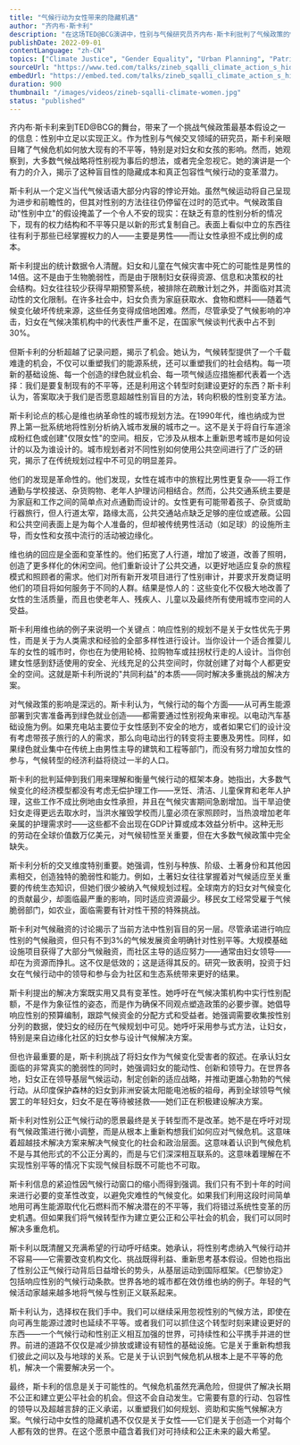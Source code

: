 ```yaml
---
title: "气候行动为女性带来的隐藏机遇"
author: "齐内布·斯卡利"
description: "在这场TED@BCG演讲中，性别与气候研究员齐内布·斯卡利批判了气候政策的性别中立框架，揭示了它如何经常延续不平等。她强调维也纳的性别平等城市规划作为一个模式，并呼吁在每个阶段都有意识地整合性别平等的气候战略。"
publishDate: 2022-09-01
contentLanguage: "zh-CN"
topics: ["Climate Justice", "Gender Equality", "Urban Planning", "Patriarchy Critique", "Social Movements"]
sourceUrl: "https://www.ted.com/talks/zineb_sqalli_climate_action_s_hidden_opportunities_for_women"
embedUrl: "https://embed.ted.com/talks/zineb_sqalli_climate_action_s_hidden_opportunities_for_women"
duration: 900
thumbnail: "/images/videos/zineb-sqalli-climate-women.jpg"
status: "published"
---
```


齐内布·斯卡利来到TED@BCG的舞台，带来了一个挑战气候政策最基本假设之一的信息：性别中立足以实现正义。作为性别与气候交叉领域的研究员，斯卡利亲眼目睹了气候危机如何放大现有的不平等，特别是对妇女和女孩的影响。然而，她观察到，大多数气候战略将性别视为事后的想法，或者完全忽视它。她的演讲是一个有力的介入，揭示了这种盲目性的隐藏成本和真正包容性气候行动的变革潜力。

斯卡利从一个定义当代气候话语大部分内容的悖论开始。虽然气候运动将自己呈现为进步和前瞻性的，但其对性别的方法往往仍停留在过时的范式中。气候政策自动"性别中立"的假设掩盖了一个令人不安的现实：在缺乏有意的性别分析的情况下，现有的权力结构和不平等只是以新的形式复制自己。表面上看似中立的东西往往有利于那些已经掌握权力的人——主要是男性——而让女性承担不成比例的成本。

斯卡利提出的统计数据令人清醒。妇女和儿童在气候灾害中死亡的可能性是男性的14倍。这不是由于生物脆弱性，而是由于限制妇女获得资源、信息和决策权的社会结构。妇女往往较少获得早期预警系统，被排除在疏散计划之外，并面临对其流动性的文化限制。在许多社会中，妇女负责为家庭获取水、食物和燃料——随着气候变化破坏传统来源，这些任务变得成倍地困难。然而，尽管承受了气候影响的冲击，妇女在气候决策机构中的代表性严重不足，在国家气候谈判代表中占不到30%。

但斯卡利的分析超越了记录问题，揭示了机会。她认为，气候转型提供了一个千载难逢的机会，不仅可以重塑我们的能源系统，还可以重塑我们的社会结构。每一项新的基础设施、每一个创造的绿色就业机会、每一项气候适应措施都代表着一个选择：我们是要复制现有的不平等，还是利用这个转型时刻建设更好的东西？斯卡利认为，答案取决于我们是否愿意超越性别盲目的方法，转向积极的性别变革方法。

斯卡利论点的核心是维也纳革命性的城市规划方法。在1990年代，维也纳成为世界上第一批系统地将性别分析纳入城市发展的城市之一。这不是关于将自行车道涂成粉红色或创建"仅限女性"的空间。相反，它涉及从根本上重新思考城市是如何设计的以及为谁设计的。城市规划者对不同性别如何使用公共空间进行了广泛的研究，揭示了在传统规划过程中不可见的明显差异。

他们的发现是革命性的。他们发现，女性在城市中的旅程比男性更复杂——将工作通勤与学校接送、杂货购物、老年人护理访问相结合。然而，公共交通系统主要是为家庭和工作之间的简单点对点通勤而设计的。女性更有可能带着孩子、杂货或助行器旅行，但人行道太窄，路缘太高，公共交通站点缺乏足够的座位或遮蔽。公园和公共空间表面上是为每个人准备的，但却被传统男性活动（如足球）的设施所主导，而女性和女孩中流行的活动被边缘化。

维也纳的回应是全面和变革性的。他们拓宽了人行道，增加了坡道，改善了照明，创造了更多样化的休闲空间。他们重新设计了公共交通，以更好地适应复杂的旅程模式和照顾者的需求。他们对所有新开发项目进行了性别审计，并要求开发商证明他们的项目将如何服务于不同的人群。结果是惊人的：这些变化不仅极大地改善了女性的生活质量，而且也使老年人、残疾人、儿童以及最终所有使用城市空间的人受益。

斯卡利用维也纳的例子来说明一个关键点：响应性别的规划不是关于女性优先于男性，而是关于为人类需求和经验的全部多样性进行设计。当你设计一个适合推婴儿车的女性的城市时，你也在为使用轮椅、拉购物车或拄拐杖行走的人设计。当你创建女性感到舒适使用的安全、光线充足的公共空间时，你就创建了对每个人都更安全的空间。这就是斯卡利所说的"共同利益"的本质——同时解决多重挑战的解决方案。

对气候政策的影响是深远的。斯卡利认为，气候行动的每个方面——从可再生能源部署到灾害准备再到绿色就业创造——都需要通过性别视角来审视。以电动汽车基础设施为例。如果充电站主要位于女性感到不安全的地方，或者如果它们的设计没有考虑带孩子旅行的人的需求，那么向电动出行的转变将主要惠及男性。同样，如果绿色就业集中在传统上由男性主导的建筑和工程等部门，而没有努力增加女性的参与，气候转型的经济利益将绕过一半的人口。

斯卡利的批判延伸到我们用来理解和衡量气候行动的框架本身。她指出，大多数气候变化的经济模型都没有考虑无偿护理工作——烹饪、清洁、儿童保育和老年人护理，这些工作不成比例地由女性承担，并且在气候灾害期间急剧增加。当干旱迫使妇女走得更远去取水时，当洪水摧毁学校而儿童必须在家照顾时，当热浪增加老年亲属的护理需求时——这些都不会出现在GDP计算或成本效益分析中。这种无形的劳动在全球价值数万亿美元，对气候韧性至关重要，但在大多数气候政策中完全缺失。

斯卡利分析的交叉维度特别重要。她强调，性别与种族、阶级、土著身份和其他因素相交，创造独特的脆弱性和能力。例如，土著妇女往往掌握着对气候适应至关重要的传统生态知识，但她们很少被纳入气候规划过程。全球南方的妇女对气候变化的贡献最少，却面临最严重的影响，同时适应资源最少。移民女工经常受雇于气候脆弱部门，如农业，面临需要有针对性干预的特殊挑战。

斯卡利对气候融资的讨论揭示了当前方法中性别盲目的另一层。尽管承诺进行响应性别的气候融资，但只有不到3%的气候发展资金明确针对性别平等。大规模基础设施项目获得了大部分气候融资，而社区主导的适应努力——通常由妇女领导——却在为资源而挣扎。这不仅是低效的；这是适得其反的。研究一致表明，投资于妇女在气候行动中的领导和参与会为社区和生态系统带来更好的结果。

斯卡利提出的解决方案既实用又具有变革性。她呼吁在气候决策机构中实行性别配额，不是作为象征性的姿态，而是作为确保不同观点塑造政策的必要步骤。她倡导响应性别的预算编制，跟踪气候资金的分配方式和受益者。她强调需要收集按性别分列的数据，使妇女的经历在气候规划中可见。她呼吁采用参与式方法，让妇女，特别是来自边缘化社区的妇女参与设计气候解决方案。

但也许最重要的是，斯卡利挑战了将妇女作为气候变化受害者的叙述。在承认妇女面临的非常真实的脆弱性的同时，她强调妇女的能动性、创新和领导力。在世界各地，妇女正在领导基层气候运动，制定创新的适应战略，并推动更雄心勃勃的气候行动。从印度保护森林的妇女到非洲安装太阳能电池板的祖母，再到全球领导气候罢工的年轻妇女，妇女不是在等待被拯救——她们正在积极建设解决方案。

斯卡利对性别公正气候行动的愿景最终是关于转型而不是改革。她不是在呼吁对现有气候政策进行微小调整，而是从根本上重新构想我们如何应对气候危机。这意味着超越技术解决方案来解决气候变化的社会和政治层面。这意味着认识到气候危机不是与其他形式的不公正分离的，而是与它们深深相互联系的。这意味着理解在不实现性别平等的情况下实现气候目标既不可能也不可取。

斯卡利信息的紧迫性因气候行动窗口的缩小而得到强调。我们只有不到十年的时间来进行必要的变革性改变，以避免灾难性的气候变化。如果我们利用这段时间简单地用可再生能源取代化石燃料而不解决潜在的不平等，我们将错过系统性变革的历史机遇。但如果我们将气候转型作为建立更公正和公平社会的机会，我们可以同时解决多重危机。

斯卡利以既清醒又充满希望的行动呼吁结束。她承认，将性别考虑纳入气候行动并不容易——它需要改变机构文化、挑战既得利益、重新思考基本假设。但她也指出了性别公正气候行动背后日益增长的势头，从基层运动到国际框架。《巴黎协定》包括响应性别的气候行动条款。世界各地的城市都在效仿维也纳的例子。年轻的气候活动家越来越多地将气候与性别正义联系起来。

斯卡利认为，选择权在我们手中。我们可以继续采用忽视性别的气候方法，即使在向可再生能源过渡时也延续不平等。或者我们可以抓住这个转型时刻来建设更好的东西——一个气候行动和性别正义相互加强的世界，可持续性和公平携手并进的世界。前进的道路不仅仅是减少排放或建设有韧性的基础设施。它是关于重新构想我们彼此之间以及与地球的关系。它是关于认识到气候危机从根本上是不平等的危机，解决一个需要解决另一个。

最终，斯卡利的信息是关于可能性的。气候危机虽然充满危险，但提供了解决长期不公正和建立更公平社会的机会。但这不会自动发生。它需要有意的行动、包容性的领导以及超越言辞的正义承诺，以重塑我们如何规划、资助和实施气候解决方案。气候行动中女性的隐藏机遇不仅仅是关于女性——它们是关于创造一个对每个人都有效的世界。在这个愿景中蕴含着我们对可持续和公正未来的最大希望。